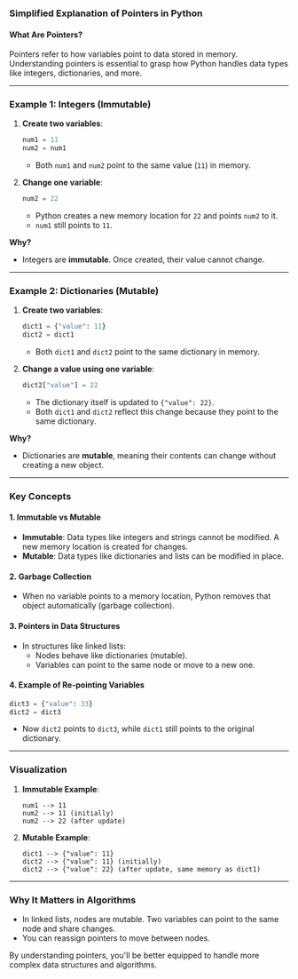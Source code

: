### Simplified Explanation of Pointers in Python

#### What Are Pointers?
Pointers refer to how variables point to data stored in memory. Understanding pointers is essential to grasp how Python handles data types like integers, dictionaries, and more.

---

### Example 1: Integers (Immutable)
1. **Create two variables**:
   ```python
   num1 = 11
   num2 = num1
   ```
   - Both `num1` and `num2` point to the same value (`11`) in memory.

2. **Change one variable**:
   ```python
   num2 = 22
   ```
   - Python creates a new memory location for `22` and points `num2` to it.
   - `num1` still points to `11`.

**Why?**
- Integers are **immutable**. Once created, their value cannot change.

---

### Example 2: Dictionaries (Mutable)
1. **Create two variables**:
   ```python
   dict1 = {"value": 11}
   dict2 = dict1
   ```
   - Both `dict1` and `dict2` point to the same dictionary in memory.

2. **Change a value using one variable**:
   ```python
   dict2["value"] = 22
   ```
   - The dictionary itself is updated to `{"value": 22}`.
   - Both `dict1` and `dict2` reflect this change because they point to the same dictionary.

**Why?**
- Dictionaries are **mutable**, meaning their contents can change without creating a new object.

---

### Key Concepts

#### 1. **Immutable vs Mutable**
- **Immutable**: Data types like integers and strings cannot be modified. A new memory location is created for changes.
- **Mutable**: Data types like dictionaries and lists can be modified in place.

#### 2. **Garbage Collection**
- When no variable points to a memory location, Python removes that object automatically (garbage collection).

#### 3. **Pointers in Data Structures**
- In structures like linked lists:
  - Nodes behave like dictionaries (mutable).
  - Variables can point to the same node or move to a new one.

#### 4. **Example of Re-pointing Variables**
   ```python
   dict3 = {"value": 33}
   dict2 = dict3
   ```
   - Now `dict2` points to `dict3`, while `dict1` still points to the original dictionary.

---

### Visualization

1. **Immutable Example**:
   ```
   num1 --> 11
   num2 --> 11 (initially)
   num2 --> 22 (after update)
   ```

2. **Mutable Example**:
   ```
   dict1 --> {"value": 11}
   dict2 --> {"value": 11} (initially)
   dict2 --> {"value": 22} (after update, same memory as dict1)
   ```

---

### Why It Matters in Algorithms
- In linked lists, nodes are mutable. Two variables can point to the same node and share changes.
- You can reassign pointers to move between nodes.

By understanding pointers, you'll be better equipped to handle more complex data structures and algorithms.